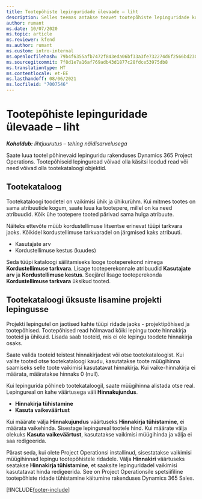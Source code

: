 ```yaml
---
title: Tootepõhiste lepinguridade ülevaade – liht
description: Selles teemas antakse teavet tootepõhiste lepinguridade kohta.
author: rumant
ms.date: 10/07/2020
ms.topic: article
ms.reviewer: kfend
ms.author: rumant
ms.custom: intro-internal
ms.openlocfilehash: 79b4f6355afb7472f843eda06bf33a3fe732274d6f2566bd23000aa11cbfdce1
ms.sourcegitcommit: 7f8d1e7a16af769adb43d1877c28fdce53975db8
ms.translationtype: HT
ms.contentlocale: et-EE
ms.lasthandoff: 08/06/2021
ms.locfileid: "7007546"
---
```

# <a name="product-based-contract-lines-overview---lite"></a>Tootepõhiste lepinguridade ülevaade – liht

_**Kohaldub:** lihtjuurutus – tehing näidisarvelusega_

Saate luua tootel põhinevaid lepinguridu rakenduses Dynamics 365 Project Operations. Tootepõhiseid lepinguread võivad olla käsitsi loodud read või need võivad olla tootekataloogi objektid.

## <a name="product-catalog"></a>Tootekataloog

Tootekataloogi toodetel on vaikimisi ühik ja ühikurühm. Kui mitmes tootes on sama atribuutide kogum, saate luua ka tootepere, millel on ka need atribuudid. Kõik ühe tootepere tooted pärivad sama hulga atribuute.

Näiteks ettevõte müüb kordustellimuse litsentse erinevat tüüpi tarkvara jaoks. Kõikidel kordustellimuse tarkvaradel on järgmised kaks atribuuti.

- Kasutajate arv
- Kordustellimuse kestus (kuudes)

Seda tüüpi kataloogi säilitamiseks looge tooteperekond nimega **Kordustellimuse tarkvara**. Lisage tooteperekonnale atribuudid **Kasutajate arv** ja **Kordustellimuse kestus**. Seejärel lisage tooteperekonda **Kordustellimuse tarkvara** üksikud tooted.

## <a name="add-product-catalog-items-to-a-project-contract"></a>Tootekataloogi üksuste lisamine projekti lepingusse

Projekti lepingutel on jaotised kahte tüüpi ridade jaoks - projektipõhised ja tootepõhised. Tootepõhised read hõlmavad kõiki lepingu toote hinnakirja tooteid ja ühikuid. Lisada saab tooteid, mis ei ole lepingu toodete hinnakirja osaks.

Saate valida tooteid teistest hinnakirjadest või otse tootekataloogist. Kui valite tooted otse tootekataloogi kaudu, kasutatakse toote müügihinna saamiseks selle toote vaikimisi kasutatavat hinnakirja. Kui vaike-hinnakirja ei määrata, määratakse hinnaks 0 (null).

Kui lepingurida põhineb tootekataloogil, saate müügihinna alistada otse real. Lepingureal on kahe väärtusega väli **Hinnakujundus**.

- **Hinnakirja tühistamine**
- **Kasuta vaikeväärtust**

Kui määrate välja **Hinnakujundus** väärtuseks **Hinnakirja tühistamine**, ei määrata vaikehinda. Sisestage lepingureal tootele hind. Kui määrate välja olekuks **Kasuta vaikeväärtust**, kasutatakse vaikimisi müügihinda ja välja ei saa redigeerida.

Pärast seda, kui olete Project Operationsi installinud, sisestatakse vaikimisi müügihinnad lepingu tootepõhistele ridadele. Välja **Hinnakiri** väärtuseks seatakse **Hinnakirja tühistamine**, et saaksite lepinguridadel vaikimisi kasutatavat hinda redigeerida. See on Project Operationsile spetsiifiline tootepõhiste ridade tühistamine käitumine rakenduses Dynamics 365 Sales.


[!INCLUDE[footer-include](../../includes/footer-banner.md)]